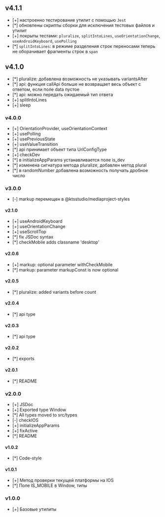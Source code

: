 ## v4.1.1

- [+] настроенно тестирование утилит с помощью `Jest`
- [*] обновлены скрипты сборки для исключения тестовых файлов и утилит
- [+] покрыты тестами: `pluralize`, `splitIntoLines`, `useOrientationChange`, `useAndroidKeyboard`, `usePolling`
- [*] `splitIntoLines`: в режиме разделения строк переносами теперь не оборачивает фрагменты строк в `span`

## v4.1.0

- [*] pluralize: добавлена возможность не указывать variantsAfter
- [*] api: функция callApi больше не возвращает весь объект с ответом, если поле data пустое
- [*] api: можно передать ожидаемый тип ответа
- [+] splitIntoLines
- [+] sleep

### v4.0.0

- [+] OrientationProvider, useOrientationContext
- [+] usePolling
- [+] usePreviousState
- [+] useValueTransition
- [*] api принимает объект типа UrlConfigType
- [+] checkDev
- [*] в initializeAppParams устанавливается поле is_dev
- [*] изменена сигнатура метода pluralize, добавлен метод plural
- [*] в randomNumber добавлена возможность получать дробное число

### v3.0.0

- [-] markup перемещен в @ktsstudio/mediaproject-styles

#### v2.1.0

- [+] useAndroidKeyboard
- [+] useOrientationChange
- [+] useScrollTop
- [*] fix JSDoc syntax
- [*] checkMobile adds classname 'desktop'

#### v2.0.6

- [+] markup: optional parameter withCheckMobile
- [*] markup: parameter markupConst is now optional

#### v2.0.5

- [*] pluralize: added variants before count

#### v2.0.4

- [*] api type

#### v2.0.3

- [*] api type

#### v2.0.2

- [*] exports

#### v2.0.1

- [*] README

### v2.0.0

- [+] JSDoc
- [+] Exported type Window
- [*] All types moved to src/types
- [-] checkIOS
- [+] initializeAppParams
- [+] fixActive
- [*] README

#### v1.0.2

- [*] Code-style

#### v1.0.1

- [+] Метод проверки текущей платформы на IOS
- [*] Поле IS_MOBILE в Window, типы

### v1.0.0

- [+] Базовые утилиты
